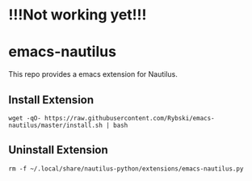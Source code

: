 # !!!Not working yet!!!

# emacs-nautilus

This repo provides a emacs extension for Nautilus.

## Install Extension

```
wget -qO- https://raw.githubusercontent.com/Rybski/emacs-nautilus/master/install.sh | bash
```

## Uninstall Extension

```
rm -f ~/.local/share/nautilus-python/extensions/emacs-nautilus.py
```
